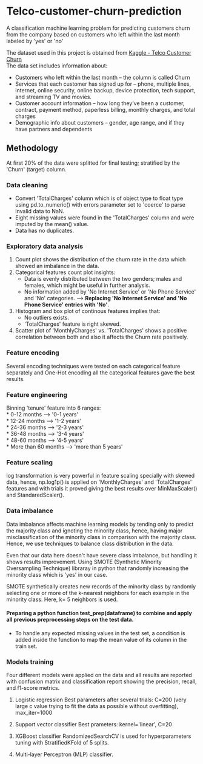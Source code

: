 # Telco-customer-churn-prediction
A classification machine learning problem for predicting customers churn from the company based on customers who left within the last month labeled by 'yes' or 'no'

The dataset used in this project is obtained from [Kaggle - Telco Customer Churn](https://www.kaggle.com/blastchar/telco-customer-churn)\
The data set includes information about:
- Customers who left within the last month – the column is called Churn
- Services that each customer has signed up for – phone, multiple lines, internet, online security, online backup, device protection, tech support, and streaming TV and movies.
- Customer account information – how long they’ve been a customer, contract, payment method, paperless billing, monthly charges, and total charges
- Demographic info about customers – gender, age range, and if they have partners and dependents

## Methodology
At first 20% of the data were splitted for final testing; stratified by the 'Churn' (target) column.

### Data cleaning
* Convert 'TotalCharges' column which is of object type to float type using pd.to_numeric() with errors parameter set to 'coerce' to parse invalid data to NaN.
* Eight missing values were found in the 'TotalCharges' column and were imputed by the mean() value.
* Data has no duplicates.

### Exploratory data analysis
1. Count plot shows the distribution of the churn rate in the data which showed an imbalance in the data.
2. Categorical features count plot insights:
    * Data is evenly distributed between the two genders; males and females, which might be useful in further analysis.
    * No information added by 'No Internet Service' or 'No Phone Service' and 'No' categories.
    --> **Replacing 'No Internet Service' and 'No Phone Service' entries with 'No'**.
3. Histogram and box plot of continous features implies that:
    * No outliers exists.
    * 'TotalCharges' feature is right skewed.
4. Scatter plot of 'MonthlyCharges' vs. 'TotalCharges' shows a positive correlation between both and also it affects the Churn rate positively.

### Feature encoding 
Several encoding techniques were tested on each categorical feature separately and One-Hot encoding all the categorical features gave the best results.

### Feature engineering
Binning 'tenure' feature into 6 ranges:\
    * 0-12 months --> '0-1 years'\
    * 12-24 months --> '1-2 years'\
    * 24-36 months --> '2-3 years'\
    * 36-48 months --> '3-4 years'\
    * 48-60 months --> '4-5 years'\
    * More than 60 months --> 'more than 5 years'

### Feature scaling
log transformation is very powerful in feature scaling specially with skewed data, hence, np.log1p() is applied on 'MonthlyCharges' and 'TotalCharges' features and with trials it proved giving the best results over MinMaxScaler() and StandaredScaler().

### Data imbalance
Data imbalance affects machine learning models by tending only to predict the majority class and ignoting the minority class, hence, having major misclassification of the minority class in comparison with the majority class. Hence, we use techniques to balance class distribution in the data.

Even that our data here doesn't have severe class imbalance, but handling it shows results improvement.
Using SMOTE (Synthetic Minority Oversampling Technique) libraray in python that randomly increasing the minority class which is 'yes' in our case.

SMOTE synthetically creates new records of the minority class by randomly selecting one or more of the k-nearest neighbors for each example in the minority class. Here, k= 5 neighbors is used. 

#### Preparing a python function test_prep(dataframe) to combine and apply all previous preprocessing steps on the test data.
- To handle any expected missing values in the test set, a condition is added inside the function to map the mean value of its column in the train set.

### Models training
Four different models were applied on the data and all results are reported with confusion matrix and classification report showing the precision, recall, and f1-score metrics.

1. Logistic regression
Best parameters after several trials: C=200 (very large c value trying to fit the data as possible without overfitting), max_iter=1000

2. Support vector classifier
Best prameters: kernel='linear', C=20

3. XGBoost classifier
RandomizedSearchCV is used for hyperparameters tuning with StratifiedKFold of 5 splits.

4. Multi-layer Perceptron (MLP) classifier.